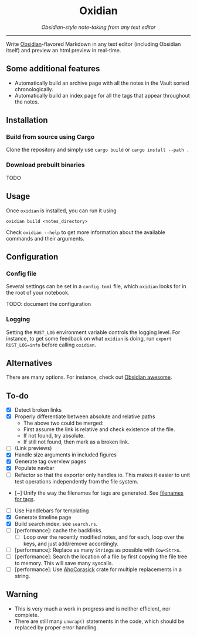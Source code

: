 <div align="center">
    <h1>Oxidian</h1>
    <i>Obsidian-style note-taking from any text editor</i>
</div>
<hr>

Write [Obsidian](https://obsidian.md/)-flavored Markdown in any text editor (including Obsidian itself)
and preview an html preview in real-time.

## Some additional features 

- Automatically build an archive page with all the notes in the Vault sorted chronologically.
- Automatically build an index page for all the tags that appear throughout the notes.

## Installation

### Build from source using Cargo

Clone the repository and simply use `cargo build` or `cargo install --path .` 

### Download prebuilt binaries

TODO

## Usage 

Once `oxidian` is installed, you can run it using
```
oxidian build <notes_directory>
```

Check `oxidian --help` to get more information about the available commands 
and their arguments.

## Configuration 

### Config file

Several settings can be set in a `config.toml` file, which `oxidian` looks for 
in the root of your notebook.

TODO: document the configuration

### Logging

Setting the `RUST_LOG` environment variable controls the logging level.
For instance, to get some feedback on what `oxidian` is doing, 
run `export RUST_LOG=info` before calling `oxidian`.



## Alternatives 
There are many options. For instance, check out [Obsidian awesome](https://github.com/kmaasrud/awesome-obsidian?tab=readme-ov-file#publishing).

## To-do 
- [x] Detect broken links
- [x] Properly differentiate between absolute and relative paths
    - The above two could be merged:
    -   First assume the link is relative and check existence of the file. 
    -   If not found, try absolute. 
    -   If still not found, then mark as a broken link.
- [ ] (Link previews)
- [x] Handle size arguments in included figures
- [x] Generate tag overview pages 
- [x] Populate navbar
- [ ] Refactor so that the exporter only handles io. This makes it easier to unit test operations independently from the file system.
- [~] Unify the way the filenames for tags are generated. See [filenames for tags](#tags).
- [ ] Use Handlebars for templating
- [x] Generate timeline page
- [x] Build search index: see `search.rs`. 
- [ ] [performance]: cache the backlinks.
    - [ ] Loop over the recently modified notes, and for each, loop over the keys, and just add/remove accordingly.
- [ ] [performance]: Replace as many `String`s as possible with `Cow<Str>`s.
- [ ] [performance]: Search the location of a file by first copying the file tree to memory. This will save many syscalls.
- [ ] [performance]: Use [AhoCorasick](https://docs.rs/aho-corasick/latest/aho_corasick/struct.AhoCorasick.html) crate for multiple replacements in a string.

## Warning

- This is very much a work in progress and is neither efficient, nor complete. 
- There are still many `unwrap()` statements in the code, which should be replaced by proper error handling.
